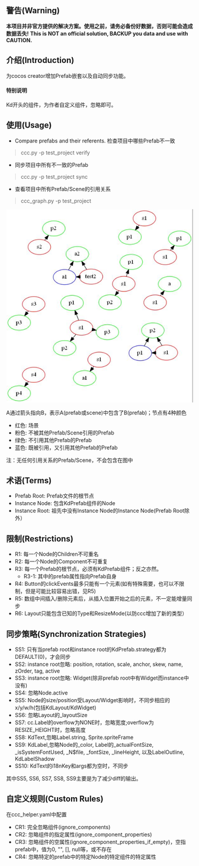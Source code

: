 ## 警告(Warning)
**本项目并非官方提供的解决方案。使用之前，请务必备份好数据，否则可能会造成数据丢失!**
**This is NOT an official solution, BACKUP you data and use with CAUTION.**

## 介绍(Introduction)
为cocos creator增加Prefab嵌套以及自动同步功能。

#### 特别说明
Kd开头的组件，为作者自定义组件，忽略即可。


## 使用(Usage)
* Compare prefabs and their referents. 检查项目中哪些Prefab不一致
> ccc.py -p test_project verify
  

* 同步项目中所有不一致的Prefab
> ccc.py -p test_project sync

* 查看项目中所有Prefab/Scene的引用关系
> ccc_graph.py -p test_project

  ![graph of test_project](/test_project.jpg?raw=true)
  
  A通过箭头指向B，表示A(prefab或scene)中包含了B(prefab)；节点有4种颜色
  * 红色: 场景
  * 粉色: 不被其他Prefab/Scene引用的Prefab
  * 绿色: 不引用其他Prefab的Prefab
  * 蓝色: 既被引用，又引用其他Prefab的Prefab

  注：无任何引用关系的Prefab/Scene，不会包含在图中
  

## 术语(Terms)
* Prefab Root: Prefab文件的根节点
* Instance Node: 包含KdPrefab组件的Node
* Instance Root: 祖先中没有Instance Node的Instance Node(Prefab Root除外）


## 限制(Restrictions)
* R1: 每一个Node的Children不可重名
* R2: 每一个Node的Component不可重复
* R3: 每一个Prefab的根节点，必须有KdPrefab组件；反之亦然。
  * R3-1: 其中的prefab属性指向Prefab自身
* R4: Button的clickEvents最多只能有一个元素(如有特殊需要，也可以不限制，但是可能比较容易出错，见R5)
* R5: 数组中间插入/删除元素后，从插入位置开始之后的元素，不一定能增量同步
* R6: Layout只能包含已知的Type和ResizeMode(以防ccc增加了新的类型）


## 同步策略(Synchronization Strategies)
* SS1: 只有当prefab root和instance root的KdPrefab.strategy都为DEFAULT(0)，才会同步
* SS2: instance root忽略: position, rotation, scale, anchor, skew, name, zOrder, tag, active
* SS3: instance root忽略: Widget(除非prefab root中有Widget而instance中没有)
* SS4: 忽略Node.active
* SS5: Node的size/position受Layout/Widget影响时，不同步相应的x/y/w/h(包括KdLayout/KdWidget)
* SS6: 忽略Layout的_layoutSize
* SS7: cc.Label的overflow为NONE时，忽略宽度;overflow为RESIZE_HEIGHT时，忽略高度
* SS8: KdText,忽略Label.string, Sprite.spriteFrame
* SS9: KdLabel,忽略Node的_color, Label的_actualFontSize, _isSystemFontUsed, _N$file, _fontSize, _lineHeight, 以及LabelOutline, KdLabelShadow
* SS10: KdText的i18nKey和args都为空时，不同步

其中SS5, SS6, SS7, SS8, SS9主要是为了减少diff的输出。


## 自定义规则(Custom Rules)
在ccc_helper.yaml中配置
* CR1: 完全忽略组件(ignore_components)
* CR2: 忽略组件的指定属性(ignore_component_properties)
* CR3: 忽略组件的空属性(ignore_component_properties_if_empty)，空指prefab中，值为0, "", [], null等，或不存在
* CR4: 忽略特定的prefab中的特定Node的特定组件的特定属性
